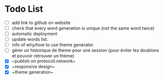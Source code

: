 # Todo List

 - [ ] add link to github on website
 - [ ] check that every word generation is unique (not the same word twice)
 - [ ] automatic deployment
 - [ ] update words list.
 - [ ] info of why/how to use theme generator
 - [ ] gérer un historique de theme pour une session (pour éviter les doublons et pouvoir retrouver un thème)
 - [x] ~publish on protocoll.network~
 - [x] ~responsive design~
 - [x] ~theme generation~
